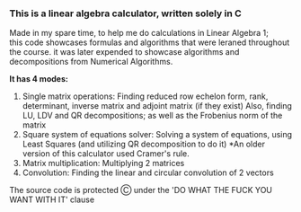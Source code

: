 ### This is a linear algebra calculator, written solely in C

Made in my spare time, to help me do calculations in Linear Algebra 1;  
this code showcases formulas and algorithms that were leraned throughout the course.
it was later expended to showcase algorithms and decompositions from Numerical Algorithms.
 
**It has 4 modes:**
1. Single matrix operations: Finding reduced row echelon form, rank, determinant, inverse matrix and adjoint matrix (if they exist)
Also, finding LU, LDV and QR decompositions; as well as the Frobenius norm of the matrix
2. Square system of equations solver: Solving a system of equations, using Least Squares (and utilizing QR decomposition to do it)
*An older version of this calculator used Cramer's rule.
3. Matrix multiplication: Multiplying 2 matrices
4. Convolution: Finding the linear and circular convolution of 2 vectors
  
  
The source code is protected Ⓒ under the 'DO WHAT THE FUCK YOU WANT WITH IT' clause
